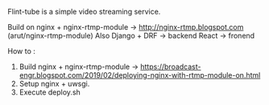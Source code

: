 Flint-tube is a simple video streaming service.

Build on nginx + nginx-rtmp-module -> http://nginx-rtmp.blogspot.com (arut/nginx-rtmp-module)
Also Django + DRF -> backend
React -> fronend

How to :

1. Build nginx + nginx-rtmp-module -> https://broadcast-engr.blogspot.com/2019/02/deploying-nginx-with-rtmp-module-on.html
2. Setup nginx + uwsgi. 
3. Execute deploy.sh

